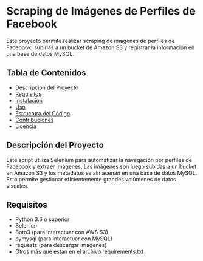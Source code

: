 # Scraping de Imágenes de Perfiles de Facebook

Este proyecto permite realizar scraping de imágenes de perfiles de Facebook, subirlas a un bucket de Amazon S3 y registrar la información en una base de datos MySQL.

## Tabla de Contenidos

- [Descripción del Proyecto](#descripción-del-proyecto)
- [Requisitos](#requisitos)
- [Instalación](#instalación)
- [Uso](#uso)
- [Estructura del Código](#estructura-del-código)
- [Contribuciones](#contribuciones)
- [Licencia](#licencia)

## Descripción del Proyecto

Este script utiliza Selenium para automatizar la navegación por perfiles de Facebook y extraer imágenes. Las imágenes son luego subidas a un bucket en Amazon S3 y los metadatos se almacenan en una base de datos MySQL. Esto permite gestionar eficientemente grandes volúmenes de datos visuales.

## Requisitos

- Python 3.6 o superior
- Selenium
- Boto3 (para interactuar con AWS S3)
- pymysql (para interactuar con MySQL)
- requests (para descargar imágenes)
- Otros más que estan en el archivo requirements.txt